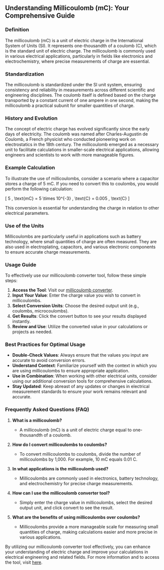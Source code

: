 ## Understanding Millicoulomb (mC): Your Comprehensive Guide

### Definition
The millicoulomb (mC) is a unit of electric charge in the International System of Units (SI). It represents one-thousandth of a coulomb (C), which is the standard unit of electric charge. The millicoulomb is commonly used in various electrical applications, particularly in fields like electronics and electrochemistry, where precise measurements of charge are essential.

### Standardization
The millicoulomb is standardized under the SI unit system, ensuring consistency and reliability in measurements across different scientific and engineering disciplines. The coulomb itself is defined based on the charge transported by a constant current of one ampere in one second, making the millicoulomb a practical subunit for smaller quantities of charge.

### History and Evolution
The concept of electric charge has evolved significantly since the early days of electricity. The coulomb was named after Charles-Augustin de Coulomb, a French physicist who conducted pioneering work on electrostatics in the 18th century. The millicoulomb emerged as a necessary unit to facilitate calculations in smaller-scale electrical applications, allowing engineers and scientists to work with more manageable figures.

### Example Calculation
To illustrate the use of millicoulombs, consider a scenario where a capacitor stores a charge of 5 mC. If you need to convert this to coulombs, you would perform the following calculation:

\[ 
5 \, \text{mC} = 5 \times 10^{-3} \, \text{C} = 0.005 \, \text{C} 
\]

This conversion is essential for understanding the charge in relation to other electrical parameters.

### Use of the Units
Millicoulombs are particularly useful in applications such as battery technology, where small quantities of charge are often measured. They are also used in electroplating, capacitors, and various electronic components to ensure accurate charge measurements.

### Usage Guide
To effectively use our millicoulomb converter tool, follow these simple steps:

1. **Access the Tool**: Visit our [millicoulomb converter](https://www.inayam.co/unit-converter/electric_charge).
2. **Input Your Value**: Enter the charge value you wish to convert in millicoulombs.
3. **Select Conversion Units**: Choose the desired output unit (e.g., coulombs, microcoulombs).
4. **Get Results**: Click the convert button to see your results displayed instantly.
5. **Review and Use**: Utilize the converted value in your calculations or projects as needed.

### Best Practices for Optimal Usage
- **Double-Check Values**: Always ensure that the values you input are accurate to avoid conversion errors.
- **Understand Context**: Familiarize yourself with the context in which you are using millicoulombs to ensure appropriate application.
- **Use in Combination**: When working with other electrical units, consider using our additional conversion tools for comprehensive calculations.
- **Stay Updated**: Keep abreast of any updates or changes in electrical measurement standards to ensure your work remains relevant and accurate.

### Frequently Asked Questions (FAQ)

1. **What is a millicoulomb?**
   - A millicoulomb (mC) is a unit of electric charge equal to one-thousandth of a coulomb.

2. **How do I convert millicoulombs to coulombs?**
   - To convert millicoulombs to coulombs, divide the number of millicoulombs by 1,000. For example, 10 mC equals 0.01 C.

3. **In what applications is the millicoulomb used?**
   - Millicoulombs are commonly used in electronics, battery technology, and electrochemistry for precise charge measurements.

4. **How can I use the millicoulomb converter tool?**
   - Simply enter the charge value in millicoulombs, select the desired output unit, and click convert to see the result.

5. **What are the benefits of using millicoulombs over coulombs?**
   - Millicoulombs provide a more manageable scale for measuring small quantities of charge, making calculations easier and more precise in various applications.

By utilizing our millicoulomb converter tool effectively, you can enhance your understanding of electric charge and improve your calculations in electrical engineering and related fields. For more information and to access the tool, visit [here](https://www.inayam.co/unit-converter/electric_charge).